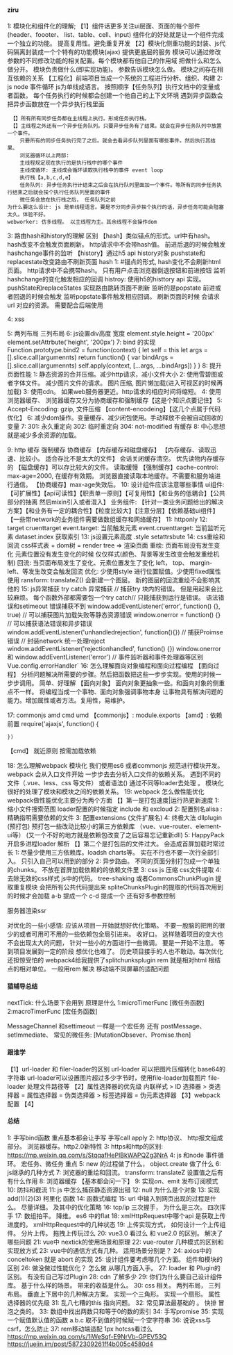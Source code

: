 #### ziru
1: 模块化和组件化的理解;
    【1】组件话更多关注ui层面、页面的每个部件(header、foooter、 list、table、cell、input) 组件化的好处就是让一个组件完成一个独立的功能。 提高复用性。避免重复开发
    【2】模块化侧重功能的封装、js代码隔离封装成一个个特有的功能模块(ajax)  提供更底层的服务
      模块可以通过修改参数的不同修改功能的相关配置。每个模块都有他自己的作用域
      把做什么和怎么做分开。 模块负责做什么(即实现功能)。 参数告诉模块怎么做。 模块之间存在相互依赖的关系
    【工程化】前端项目当成一个系统的工程进行分析、组织、构建
2: js node 事件循环 
    js为单线成语言。 
     按照顺序【任务队列】执行文档中的变量或者函数。
      每个任务执行的时候都会创建一个他自己的上下文环境
      遇到异步函数会把异步函数放在一个异步执行栈里面

     【】所有所有同步任务都在主线程上执行。形成任务执行栈。
     【】主线程之外还有一个异步任务队列。只要异步任务有了结果。就会在异步任务队列中放置一个事件。
        只要所有的同步任务执行完了之后。就会去看异步队列里面有哪些事件。然后执行其结果。
        浏览器循环以上两部:
        主线程规定现在执行的是执行栈中的哪个事件
        主线成循环: 主线成会循环读取执行栈中的事件 event loop
        执行栈【a,b,c,d,e】
        任务队列: 异步任务执行计结束之后会在执行队列里面加一个事件。等所有的同步任务执行结束之后就会挨个执行任务队列里面的事件
        微任务会放在执行栈之后， 任务队列之前
    为什么要这么设计: js 是单线程语言。要是不分同步异步挨个执行的话，异步任务可能会阻塞太久。体验不好。
    webworker: 仿多线程。 以主线程为主。其余线程不会操作dom
3: 路由hash和history的理解 区别
    【hash】类似锚点的形式。url中有hash。hash改变不会触发页面刷新。 http请求中不会带hash值。 前进后退的时候会触发hashchange事件的监听
    【history】通过h5 api history对象 pushstate和replacestate改变路由不刷新页面
    hash 1: #锚点的形式, hash变化不会刷新html页面。 http请求中不会携带hash。
    只有用户点击浏览器倒退按钮和前进按钮 监听hashchange的变化触发相应的回调 histroy:
    使用h5的histtory api 实现。 pushState和replaceStates 实现路由跳转页面不刷新
    监听的是popstate 前进或者回退的时候会触发 监听popstate事件触发相应回调。
    刷新页面的时候 会请求url 对应的资源。 需要配合后端使用

4: xss

5: 两列布局 三列布局 
6: js设置div高度 宽度 
    element.style.height = '200px'
    element.setAttrbute('height', '200px')
7: bind 的实现 
    Function.prototype.bind2 = function(context) {
        let self = this
        let args = [].slice.call(argumennts)
        return function() {
            var bindArgs =  [].slice.call(argumennts)
            self.apply(context, [...args, ...bindArgs])
        }
    }
8: 提升页面性能
  1: 静态资源的合并压缩。减少http请求，减小文件大小
  2: 使用雪碧图或者字体文件。 减少图片文件的请求。 图片压缩, 图片懒加载(进入可视区的时候再加载)
  3: 使用cdn。 如果web服务器更近。http请求的相应时间将缩短。
  4: 使用浏览器缓存、 浏览器缓存又分为协商缓存和强制缓存【这是个知识点要记住】
  5: Accept-Encoding: gzip, 文件压缩 【content-encodeing】【这几个点属于代码优化】
  6: 减少dom操作。变量缓存、减少闭包使用。手动释放不会被自动回收的变量
  7: 301: 永久重定向 302: 临时重定向 304: not-modified 有缓存
  8: 中心思想就是减少多余资源的加载。

9: http 缓存 强制缓存 协商缓存 
  【内存缓存和磁盘缓存】
  【内存缓存、读取迅速、比较小。 适合存比不是太大的文件】 会话关闭缓存清空。 优先读物内存缓存的
  【磁盘缓存】可以存比较大的文件。 读取缓慢
  【强制缓存】cache-control: max-age=2000, 在缓存有效期。 浏览器直接读取本地缓存。不需要和服务端进行通信。
  【协商缓存】max-age失效后。 
10: 设计组件应该注意哪些事情 
    ui组件:【可扩展性】【api可读性】【职责单一原则】【可复用性】【和业务的低耦合】【公共部分的抽离 然后mixin引入或者混入】
    业务组件: 【针对一类业务问题给出的解决方案】【和业务有一定的耦合性】【粒度比较大】【注意分层】【依赖基础ui组件】
    【一些带network的业务组件需要做数组缓存和网络缓存】
11: httponly 
12: target cruenttarget 
  event.target: 当前触发元素
  event.cruenttarget: 当前监听元素
  dataset.index 获取索引
13: js设置元素高度 .style setattrsbute 
14: css重绘和回流 
    css样式表 + dom树 = render tree => 渲染页面
    重绘: 页面布局没有发生变化 元素位置没有发生变化的时候 仅仅样式(颜色、背景等发生改变会触发重绘机制)
    回流: 当页面布局发生了变化、元素位置发生了变化 left， top、 margin-left、等发生改变会触发回流
    优化: 少使用style 进行位置赋值。少使用fixed属性
    使用 ransform: translateZ()  会新建一个图层。 新的图层的回流重绘不会影响其他的
15: js异常捕获
    try catch 异常捕获 // 捕获try 块内的错误。 但是用起来会比较麻烦。 每个函数外部都需要包一个try catch// 只能捕获到运行是错误。 语法错误和setimeout 错误捕获不到
    window.addEventListener('error', function() {}, true) // 可以捕获图片加载失败等静态资源错误 
    window.onerror = function() {} // 可以捕获语法错误和异步错误
    window.addEventListener('unhandledrejection', function(){}) // 捕获Proimse错误 // 封装network 统一处理reject
    window.addEventListener('rejectionhandled', function() {})
    window.onerror 和 window.addEventListener('error') // 事件监听器和事件处理器等区别
    Vue.config.errorHandler`
16: 怎么理解面向对象编程和面向过程编程
    【面向过程】
        分析问题解决所需要的步骤。然后把函数把这些一步步实现。使用的时候一步步调用。
        简单、好理解
    【面向对象】
      面向对象更抽象一些。和面向对象的侧重点不一样。 将编程当成一个事物、面向对象强调事物本身
      让事物具有解决问题的能力。增加属性或者方法。复用性，易维护。
        
17: commonjs amd cmd umd
   【commonjs】: module.exports
   【amd】: 依赖前置
     require('ajaxjs', function() {

    })
   【cmd】 就近原则 按需加载依赖

18: 怎么理解webpack 模块化
    我们使用es6 或者commonjs 规范进行模块开发。
    webpack 会从入口文件开始 一步步去去分析入口文件的依赖关系。
    遇到不同的文件（.vue、less、css 等文件） 或者语法() 通过不同等loader去处理 。 
    模块化很好的处理了模块和模块之间的依赖关系。
19: webpack 怎么做性能优化
    webpack做性能优化主要分为两个方面
    【】第一是打包速度|运行热更新速度
      1: 缩小文件搜索范围 loader配置的时候指定 include 和 excloud
      2: 配置别名alisa : 精确指明需要依赖的文件
      3: 配置extensions (文件扩展名)
      4: 终极大法 dllplugin (预打包)  预打包一些改动比较小的第三方依赖库 （vue、vue-router、element-ui等）
       (又一个不好的地方就是依赖包改变了之后容易忘记重新dll)
      5: HappyPack 开启多进程loader 解析
     【】第二个是打包后的文件过大。  会造成首屏加载时常过长
        1: 尽量少使用三方依赖库。loadsh charts等。 实在不行也不要一次行全部引入。 只引入自己可以用到的部分
        2: 异步路由。 不同的页面分别打包成一个单独的chunks。 不放在首屏加载依赖的的依赖文件里
        3: css js 压缩 css文件提取
        4: 去除无效的css样式 
          js中的代码。 tree-shaking
           或者CommonsChunkPlugin 提取重复模块 会把所有公共代码提出来
           spliteChunksPlugin的提取的代码首次用到的时候才会加载  a-b 提成一个   c-d 提成一个 还有好多参数控制

服务器渲染ssr

对优化的一些小感悟: 应该从项目一开始就想好优化策略。 不要一股脑的把用的很少的或者可用可不用的一些依赖包全局引进来。 收好口。
这样随着项目的变大也不会出现太大的问题， 针对一些小的方面进行一些微调。
要是一开始不注意。 等到项目发展到一定的阶段 想优化也难了。 历史项目接手的人也不敢动。每次优化还担惊受怕的
webpack4给我提供了splitchunksplugin
rem 就是相对html 根结点的相对单位。 一般用rem 解决 移动端不同屏幕的适配问题



#### 猿辅导总结
nextTick:
    什么场景下会用到
    原理是什么
    1:microTimerFunc  [微任务函数]
    2:macroTimerFunc  [宏任务函数]


MessageChannel 和settimeout 一样是一个宏任务
还有 postMessage、setImmediate、
常见的微任务: [MutationObsever、Promise.then]

#### 跟谁学
【1】url-loader 和 filer-loader的区别
    url-loader 可以把图片压缩转化 base64的字符串
    url-loader可以设置图片超过多少字节时，使用file-loader加载图片
    file-loader 处理文件路径等
【2】属性选择器的优先级
    内联样式 > ID 选择器 > 类选择器 = 属性选择器 = 伪类选择器 > 标签选择器 = 伪元素选择器
【3】webpack配置
【4】

#### 总结
1: 手写bind函数 重点基本都会让手写 手写call apply
2: http协议、 http报文组成部分。 浏览器缓存。http2.0新特性
3: https和http的区别: https://mp.weixin.qq.com/s/StqqafHePlBkWAPQZg3NrA
4: js 和node 事件循环。 宏任务、微任务 重点
5: new 的过程做了什么， object.create 做了什么
6: js继承的几种方式
7: 浏览器的重绘和回流。 transform: translateZ 设置值之后有有什么作用
8: 浏览器缓存 【基本都会问一下】
9: 实现$on、$emit 发布订阅模式
10: 防抖和截流
11: js 中怎么捕获静态资源出错
12: null 为什么是个对象
13: 实现add(1)(2)(3) 柯里化 函数
14: 函数式编程
15: url 中输入到网页出现的过程是什么。 尽量详细。 及其中的优化策略
16: tcp/ip 三次握手， 为什么是三次。 四次挥手
17: 数组拍平。 降维。 es6 中的flat
18: xmlHttpRequest中哪个api 是获取上传进度的。 xmlHttpRequest中的几种状态
19: 上传实现方式， 如何设计一个上传组件。 分片上传。 拖拽上传玩过么
20: vue3.0 看过么 和 vue2.0 的区别。 解决了哪些问题
21: vue中 nextick的使用场景和原理
22: vue-router 几种模式的区别和实现放方式
23: vue中的通信方式有几种。 适用场景分别是？
24: axios中的 conceltoken 就是 abort 的实现
25: 设计组件要考虑哪几个方面。 组件和模块的区别
26: 做没做过性能优化？ 怎么做 从哪几方面入手。
27: loader 和 Plugin的区别。 有没有自己写过Plugin
28: cdn 了解多少
29: 你们为什么要自己设计组件库。 基于什么样的场景。 带来的收益是什么。
30: css 相关。 两列布局， 三列布局。 垂直上下居中的几种解决方案。 实现一个三角形。 实现一个扇形。 属性选择器的优先级
31: 乱八七糟的this 指向问题。
32: 常见算法最基础的 。 快排 冒泡之类的。
33: 数组中找出两数只和等于0的数的索引
34: 手写promise
35: 实现一个赋值默认值的函数 a.b.c 取不到值的时候赋一个空字符串
36: 说说xss与csrf，怎么防止
37: rem移动端适配 1px hotcss看过么
https://mp.weixin.qq.com/s/1iWeSqf-E9NrVb-GPEV53Q
https://juejin.im/post/5872309261ff4b005c4580d4